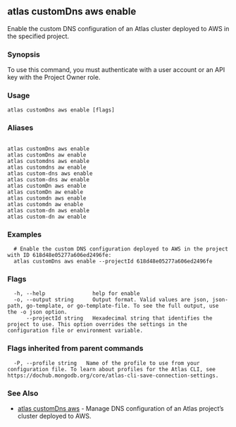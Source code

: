 ## atlas customDns aws enable

Enable the custom DNS configuration of an Atlas cluster deployed to AWS in the specified project.


### Synopsis

To use this command, you must authenticate with a user account or an API key with the Project Owner role.


### Usage
```
atlas customDns aws enable [flags]
```

### Aliases
```

atlas customDns aws enable
atlas customDns aw enable
atlas customdns aws enable
atlas customdns aw enable
atlas custom-dns aws enable
atlas custom-dns aw enable
atlas customDn aws enable
atlas customDn aw enable
atlas customdn aws enable
atlas customdn aw enable
atlas custom-dn aws enable
atlas custom-dn aw enable
```

### Examples

```
  # Enable the custom DNS configuration deployed to AWS in the project with ID 618d48e05277a606ed2496fe:		
  atlas customDns aws enable --projectId 618d48e05277a606ed2496fe 
```


### Flags

```
  -h, --help               help for enable
  -o, --output string      Output format. Valid values are json, json-path, go-template, or go-template-file. To see the full output, use the -o json option.
      --projectId string   Hexadecimal string that identifies the project to use. This option overrides the settings in the configuration file or environment variable.

```


### Flags inherited from parent commands

```
  -P, --profile string   Name of the profile to use from your configuration file. To learn about profiles for the Atlas CLI, see https://dochub.mongodb.org/core/atlas-cli-save-connection-settings.

```

### See Also


* [atlas customDns aws](atlas_customDns_aws.md)	- Manage DNS configuration of an Atlas project’s cluster deployed to AWS.



